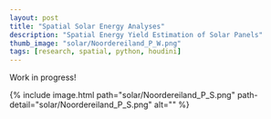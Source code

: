 ```yaml
---
layout: post
title: "Spatial Solar Energy Analyses"
description: "Spatial Energy Yield Estimation of Solar Panels"
thumb_image: "solar/Noordereiland_P_W.png"
tags: [research, spatial, python, houdini]
---
```


Work in progress!

{% include image.html path="solar/Noordereiland_P_S.png"
                      path-detail="solar/Noordereiland_P_S.png"
                      alt="" %}
